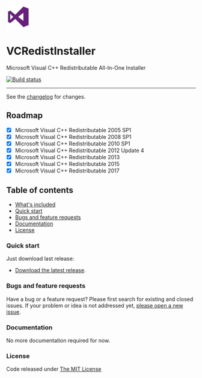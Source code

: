 ![logo](VCRedistInstaller/logo.png)

# VCRedistInstaller

Microsoft Visual C++ Redistributable All-In-One Installer

[![Build status](https://ci.appveyor.com/api/projects/status/184gqgonn5qucseq?svg=true)](https://ci.appveyor.com/project/ennerperez/vcredistinstaller)

---------------------------------------

See the [changelog](CHANGELOG.md) for changes.

## Roadmap

- [x] Microsoft Visual C++ Redistributable 2005 SP1
- [x] Microsoft Visual C++ Redistributable 2008 SP1
- [x] Microsoft Visual C++ Redistributable 2010 SP1
- [x] Microsoft Visual C++ Redistributable 2012 Update 4
- [x] Microsoft Visual C++ Redistributable 2013
- [x] Microsoft Visual C++ Redistributable 2015
- [x] Microsoft Visual C++ Redistributable 2017

## Table of contents

* [What's included](#whats-included)
* [Quick start](#quick-start)
* [Bugs and feature requests](#bugs-and-feature-requests)
* [Documentation](#documentation)
* [License](#license)

### Quick start

Just download last release:

* [Download the latest release](https://github.com/ennerperez/vcredistinstaller/releases/).

### Bugs and feature requests

Have a bug or a feature request? Please first search for existing and closed issues. If your problem or idea is not addressed yet, [please open a new issue](https://github.com/ennerperez/vcredistinstaller/issues/new).

### Documentation

No more documentation required for now.

### License

Code released under [The MIT License](LICENSE)
